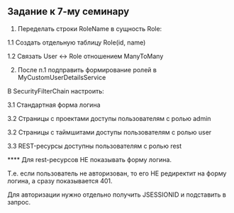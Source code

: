 ## Задание к 7-му семинару

1. Переделать строки RoleName в сущность Role:

1.1 Создать отдельную таблицу Role(id, name)

1.2 Связать User <-> Role отношением ManyToMany

2. После п.1 подправить формирование ролей в MyCustomUserDetailsService

В SecurityFilterChain настроить:

3.1 Стандартная форма логина

3.2 Страницы с проектами доступы пользователям с ролью admin

3.2 Страницы с таймшитами доступы пользователям с ролью user

3.3 REST-ресурсы доступны пользователям с ролью rest

**** Для rest-ресурсов НЕ показывать форму логина.

Т.е. если пользователь не авторизован, то его НЕ редиректит на форму логина, а сразу показывается 401.

Для авторизации нужно отдельно получить JSESSIONID и подставить в запрос.
